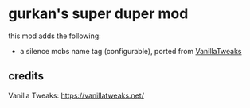 # gurkan's super duper mod

this mod adds the following:
- a silence mobs name tag (configurable), ported from [VanillaTweaks](https://vanillatweaks.net/)


## credits
Vanilla Tweaks: https://vanillatweaks.net/